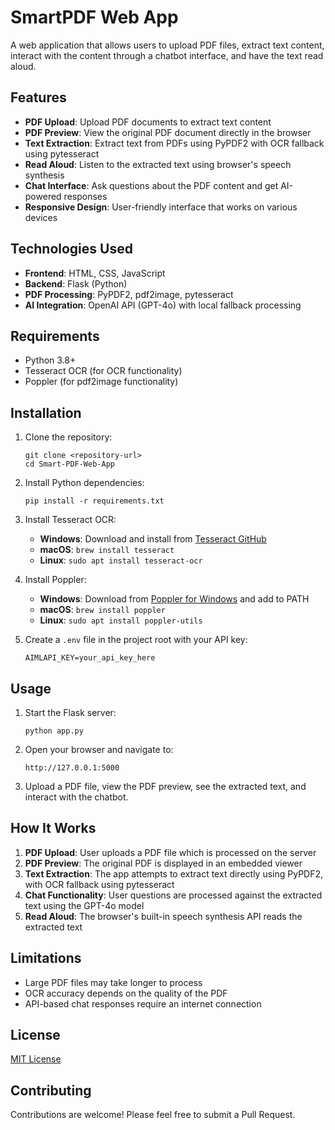 # SmartPDF Web App

A web application that allows users to upload PDF files, extract text content, interact with the content through a chatbot interface, and have the text read aloud.

## Features

- **PDF Upload**: Upload PDF documents to extract text content
- **PDF Preview**: View the original PDF document directly in the browser
- **Text Extraction**: Extract text from PDFs using PyPDF2 with OCR fallback using pytesseract
- **Read Aloud**: Listen to the extracted text using browser's speech synthesis
- **Chat Interface**: Ask questions about the PDF content and get AI-powered responses
- **Responsive Design**: User-friendly interface that works on various devices

## Technologies Used

- **Frontend**: HTML, CSS, JavaScript
- **Backend**: Flask (Python)
- **PDF Processing**: PyPDF2, pdf2image, pytesseract
- **AI Integration**: OpenAI API (GPT-4o) with local fallback processing

## Requirements

- Python 3.8+
- Tesseract OCR (for OCR functionality)
- Poppler (for pdf2image functionality)

## Installation

1. Clone the repository:
   ```
   git clone <repository-url>
   cd Smart-PDF-Web-App
   ```

2. Install Python dependencies:
   ```
   pip install -r requirements.txt
   ```

3. Install Tesseract OCR:
   - **Windows**: Download and install from [Tesseract GitHub](https://github.com/UB-Mannheim/tesseract/wiki)
   - **macOS**: `brew install tesseract`
   - **Linux**: `sudo apt install tesseract-ocr`

4. Install Poppler:
   - **Windows**: Download from [Poppler for Windows](http://blog.alivate.com.au/poppler-windows/) and add to PATH
   - **macOS**: `brew install poppler`
   - **Linux**: `sudo apt install poppler-utils`

5. Create a `.env` file in the project root with your API key:
   ```
   AIMLAPI_KEY=your_api_key_here
   ```

## Usage

1. Start the Flask server:
   ```
   python app.py
   ```

2. Open your browser and navigate to:
   ```
   http://127.0.0.1:5000
   ```

3. Upload a PDF file, view the PDF preview, see the extracted text, and interact with the chatbot.

## How It Works

1. **PDF Upload**: User uploads a PDF file which is processed on the server
2. **PDF Preview**: The original PDF is displayed in an embedded viewer
3. **Text Extraction**: The app attempts to extract text directly using PyPDF2, with OCR fallback using pytesseract
4. **Chat Functionality**: User questions are processed against the extracted text using the GPT-4o model
5. **Read Aloud**: The browser's built-in speech synthesis API reads the extracted text

## Limitations

- Large PDF files may take longer to process
- OCR accuracy depends on the quality of the PDF
- API-based chat responses require an internet connection

## License

[MIT License](LICENSE)

## Contributing

Contributions are welcome! Please feel free to submit a Pull Request.